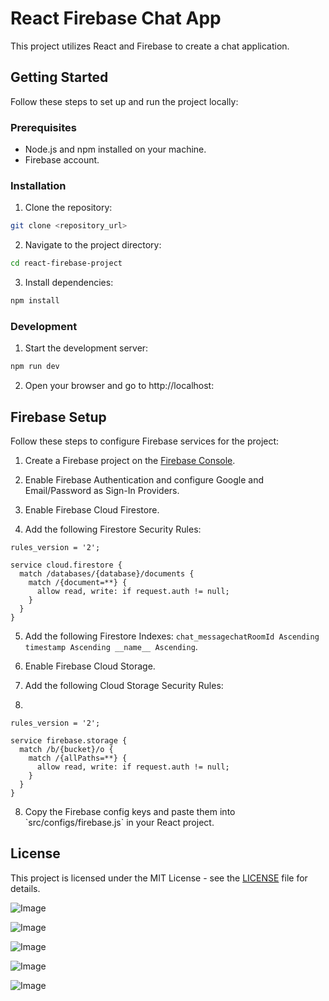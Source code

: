 # React Firebase Chat App

This project utilizes React and Firebase to create a chat application.

## Getting Started

Follow these steps to set up and run the project locally:

### Prerequisites

- Node.js and npm installed on your machine.
- Firebase account.

### Installation

1. Clone the repository:

```bash
git clone <repository_url>
```

2. Navigate to the project directory:

```bash
cd react-firebase-project
```

3. Install dependencies:

```bash
npm install
```

### Development

1. Start the development server:

```bash
npm run dev
```

2. Open your browser and go to http://localhost:<port>

## Firebase Setup

Follow these steps to configure Firebase services for the project:

1. Create a Firebase project on the [Firebase Console](https://console.firebase.google.com/).

2. Enable Firebase Authentication and configure Google and Email/Password as Sign-In Providers.

3. Enable Firebase Cloud Firestore.

4. Add the following Firestore Security Rules:

```firebase
rules_version = '2';

service cloud.firestore {
  match /databases/{database}/documents {
    match /{document=**} {
      allow read, write: if request.auth != null;
    }
  }
}
```

5. Add the following Firestore Indexes: `chat_messagechatRoomId Ascending timestamp Ascending __name__ Ascending`.

6. Enable Firebase Cloud Storage.

7. Add the following Cloud Storage Security Rules:

8.
```firebase
rules_version = '2';

service firebase.storage {
  match /b/{bucket}/o {
    match /{allPaths=**} {
      allow read, write: if request.auth != null;
    }
  }
}
```

8. Copy the Firebase config keys and paste them into \`src/configs/firebase.js\` in your React project.

## License

This project is licensed under the MIT License - see the [LICENSE](LICENSE) file for details.

![Image](https://github.com/user-attachments/assets/6b094e26-2922-4221-bdfc-596a2d4d996c)

![Image](https://github.com/user-attachments/assets/b7c950bd-73de-4514-9e96-c249746191c6)

![Image](https://github.com/user-attachments/assets/11cfe71d-6089-4a44-a2d6-64a687241651)

![Image](https://github.com/user-attachments/assets/92b28e73-f6af-4d24-a4b4-23a20d1a87f3)

![Image](https://github.com/user-attachments/assets/985181a1-58c6-4fc5-bb90-7cab15f41ba4)
